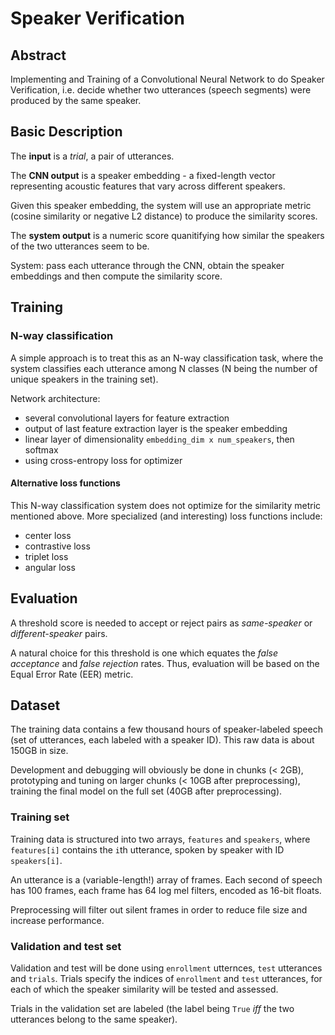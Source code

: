 # Speaker Verification

## Abstract
Implementing and Training of a Convolutional Neural Network to do Speaker Verification, i.e. decide whether two utterances (speech segments) were produced by the same speaker.

## Basic Description

The **input** is a *trial*, a pair of utterances.

The **CNN output** is a speaker embedding - a fixed-length vector representing acoustic features that vary across different speakers.

Given this speaker embedding, the system will use an appropriate metric (cosine similarity or negative L2 distance) to produce the similarity scores.

The **system output** is a numeric score quanitifying how similar the speakers of the two utterances seem to be. 

System: pass each utterance through the CNN, obtain the speaker embeddings and then compute the similarity score.

## Training

### N-way classification

A simple approach is to treat this as an N-way classification task, where the system classifies each utterance among N classes (N being the number of unique speakers in the training set).

Network architecture: 
- several convolutional layers for feature extraction
- output of last feature extraction layer is the speaker embedding
- linear layer of dimensionality `embedding_dim x num_speakers`, then softmax
- using cross-entropy loss for optimizer

#### Alternative loss functions

This N-way classification system does not optimize for the similarity metric mentioned above. More specialized (and interesting) loss functions include:
- center loss
- contrastive loss
- triplet loss
- angular loss

## Evaluation

A threshold score is needed to accept or reject pairs as *same-speaker*  or *different-speaker* pairs. 

A natural choice for this threshold is one which equates the *false acceptance* and *false rejection* rates. Thus, evaluation will be based on the Equal Error Rate (EER) metric.

## Dataset

The training data contains a few thousand hours of speaker-labeled speech (set of utterances, each labeled with a speaker ID). This raw data is about 150GB in size. 

Development and debugging will obviously be done in chunks (< 2GB), prototyping and tuning on larger chunks (< 10GB after preprocessing), training the final model on the full set (40GB after preprocessing).

### Training set

Training data is structured into two arrays, `features` and `speakers`, where `features[i]` contains the `i`th utterance, spoken by speaker with ID `speakers[i]`. 

An utterance is a (variable-length!) array of frames. Each second of speech has 100 frames, each frame has 64 log mel filters, encoded as 16-bit floats.

Preprocessing will filter out silent frames in order to reduce file size and increase performance.

### Validation and test set

Validation and test will be done using `enrollment` utternces, `test` utterances and `trials`. Trials specify the indices of `enrollment` and `test` utterances, for each of which the speaker similarity will be tested and assessed.

Trials in the validation set are labeled (the label being `True` *iff* the two utterances belong to the same speaker).
